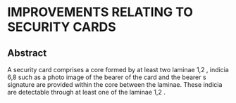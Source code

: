 # IMPROVEMENTS RELATING TO SECURITY CARDS

## Abstract
A security card comprises a core formed by at least two laminae 1,2 , indicia 6,8 such as a photo image of the bearer of the card and the bearer s signature are provided within the core between the laminae. These indicia are detectable through at least one of the laminae 1,2 .